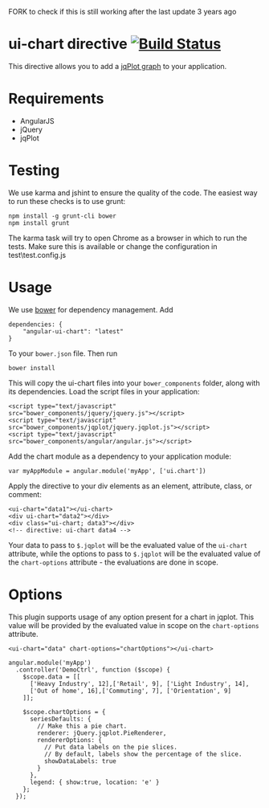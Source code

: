 FORK to check if this is still working after the last update 3 years ago
# ui-chart directive [![Build Status](https://travis-ci.org/shadiakiki1986/ui-chart.png?branch=master)](https://travis-ci.org/shadiakiki1986/ui-chart)

This directive allows you to add a [jqPlot graph](http://www.jqplot.com/) to your application.

# Requirements

- AngularJS
- jQuery
- jqPlot

# Testing

We use karma and jshint to ensure the quality of the code.  The easiest way to run these checks is to use grunt:

    npm install -g grunt-cli bower
    npm install grunt

The karma task will try to open Chrome as a browser in which to run the tests. Make sure this is available or change the configuration in test\test.config.js

# Usage

We use [bower](http://twitter.github.com/bower/) for dependency management.  Add

    dependencies: {
        "angular-ui-chart": "latest"
    }

To your `bower.json` file. Then run

    bower install

This will copy the ui-chart files into your `bower_components` folder, along with its dependencies. Load the script files in your application:

    <script type="text/javascript" src="bower_components/jquery/jquery.js"></script>
    <script type="text/javascript" src="bower_components/jqplot/jquery.jqplot.js"></script>
    <script type="text/javascript" src="bower_components/angular/angular.js"></script>

Add the chart module as a dependency to your application module:

    var myAppModule = angular.module('myApp', ['ui.chart'])

Apply the directive to your div elements as an element, attribute, class, or comment:

    <ui-chart="data1"></ui-chart>
    <div ui-chart="data2"></div>
    <div class="ui-chart; data3"></div>
    <!-- directive: ui-chart data4 -->

Your data to pass to `$.jqplot` will be the evaluated value of the `ui-chart` attribute, while the options to pass to `$.jqplot` will be the evaluated value of the `chart-options` attribute - the evaluations are done in scope.

# Options

This plugin supports usage of any option present for a chart in jqplot.  This value will be provided by the evaluated value in scope on the `chart-options` attribute.

    <ui-chart="data" chart-options="chartOptions"></ui-chart>

    angular.module('myApp')
      .controller('DemoCtrl', function ($scope) {
        $scope.data = [[
          ['Heavy Industry', 12],['Retail', 9], ['Light Industry', 14], 
          ['Out of home', 16],['Commuting', 7], ['Orientation', 9]
        ]];

        $scope.chartOptions = { 
          seriesDefaults: {
            // Make this a pie chart.
            renderer: jQuery.jqplot.PieRenderer, 
            rendererOptions: {
              // Put data labels on the pie slices.
              // By default, labels show the percentage of the slice.
              showDataLabels: true
            }
          }, 
          legend: { show:true, location: 'e' }
        };
      });
